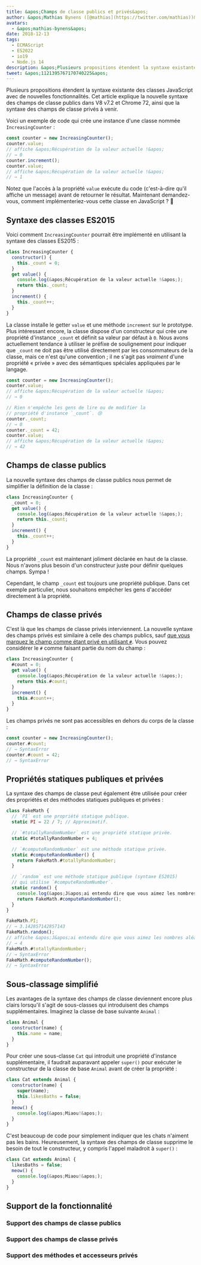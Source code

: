 ```yaml
---
title: &apos;Champs de classe publics et privés&apos;
author: &apos;Mathias Bynens ([@mathias](https://twitter.com/mathias))&apos;
avatars:
  - &apos;mathias-bynens&apos;
date: 2018-12-13
tags:
  - ECMAScript
  - ES2022
  - io19
  - Node.js 14
description: &apos;Plusieurs propositions étendent la syntaxe existante des classes JavaScript avec de nouvelles fonctionnalités. Cet article explique la nouvelle syntaxe des champs de classe publics dans V8 v7.2 et Chrome 72, ainsi que la syntaxe des champs de classe privés à venir.&apos;
tweet: &apos;1121395767170740225&apos;
---
```

Plusieurs propositions étendent la syntaxe existante des classes JavaScript avec de nouvelles fonctionnalités. Cet article explique la nouvelle syntaxe des champs de classe publics dans V8 v7.2 et Chrome 72, ainsi que la syntaxe des champs de classe privés à venir.

Voici un exemple de code qui crée une instance d'une classe nommée `IncreasingCounter` :

```js
const counter = new IncreasingCounter();
counter.value;
// affiche &apos;Récupération de la valeur actuelle !&apos;
// → 0
counter.increment();
counter.value;
// affiche &apos;Récupération de la valeur actuelle !&apos;
// → 1
```

Notez que l'accès à la propriété `value` exécute du code (c'est-à-dire qu'il affiche un message) avant de retourner le résultat. Maintenant demandez-vous, comment implémenteriez-vous cette classe en JavaScript ? 🤔

## Syntaxe des classes ES2015

Voici comment `IncreasingCounter` pourrait être implémenté en utilisant la syntaxe des classes ES2015 :

```js
class IncreasingCounter {
  constructor() {
    this._count = 0;
  }
  get value() {
    console.log(&apos;Récupération de la valeur actuelle !&apos;);
    return this._count;
  }
  increment() {
    this._count++;
  }
}
```

La classe installe le getter `value` et une méthode `increment` sur le prototype. Plus intéressant encore, la classe dispose d'un constructeur qui crée une propriété d'instance `_count` et définit sa valeur par défaut à `0`. Nous avons actuellement tendance à utiliser le préfixe de soulignement pour indiquer que `_count` ne doit pas être utilisé directement par les consommateurs de la classe, mais ce n'est qu'une convention ; il ne s'agit pas _vraiment_ d'une propriété « privée » avec des sémantiques spéciales appliquées par le langage.

<!--truncate-->
```js
const counter = new IncreasingCounter();
counter.value;
// affiche &apos;Récupération de la valeur actuelle !&apos;
// → 0

// Rien n'empêche les gens de lire ou de modifier la
// propriété d'instance `_count`. 😢
counter._count;
// → 0
counter._count = 42;
counter.value;
// affiche &apos;Récupération de la valeur actuelle !&apos;
// → 42
```

## Champs de classe publics

La nouvelle syntaxe des champs de classe publics nous permet de simplifier la définition de la classe :

```js
class IncreasingCounter {
  _count = 0;
  get value() {
    console.log(&apos;Récupération de la valeur actuelle !&apos;);
    return this._count;
  }
  increment() {
    this._count++;
  }
}
```

La propriété `_count` est maintenant joliment déclarée en haut de la classe. Nous n'avons plus besoin d'un constructeur juste pour définir quelques champs. Sympa !

Cependant, le champ `_count` est toujours une propriété publique. Dans cet exemple particulier, nous souhaitons empêcher les gens d'accéder directement à la propriété.

## Champs de classe privés

C'est là que les champs de classe privés interviennent. La nouvelle syntaxe des champs privés est similaire à celle des champs publics, sauf [que vous marquez le champ comme étant privé en utilisant `#`](https://github.com/tc39/proposal-class-fields/blob/master/PRIVATE_SYNTAX_FAQ.md). Vous pouvez considérer le `#` comme faisant partie du nom du champ :

```js
class IncreasingCounter {
  #count = 0;
  get value() {
    console.log(&apos;Récupération de la valeur actuelle !&apos;);
    return this.#count;
  }
  increment() {
    this.#count++;
  }
}
```

Les champs privés ne sont pas accessibles en dehors du corps de la classe :

```js
const counter = new IncreasingCounter();
counter.#count;
// → SyntaxError
counter.#count = 42;
// → SyntaxError
```

## Propriétés statiques publiques et privées

La syntaxe des champs de classe peut également être utilisée pour créer des propriétés et des méthodes statiques publiques et privées :

```js
class FakeMath {
  // `PI` est une propriété statique publique.
  static PI = 22 / 7; // Approximatif.

  // `#totallyRandomNumber` est une propriété statique privée.
  static #totallyRandomNumber = 4;

  // `#computeRandomNumber` est une méthode statique privée.
  static #computeRandomNumber() {
    return FakeMath.#totallyRandomNumber;
  }

  // `random` est une méthode statique publique (syntaxe ES2015)
  // qui utilise `#computeRandomNumber`.
  static random() {
    console.log(&apos;J&apos;ai entendu dire que vous aimez les nombres aléatoires…&apos;);
    return FakeMath.#computeRandomNumber();
  }
}

FakeMath.PI;
// → 3.142857142857143
FakeMath.random();
// affiche &apos;J&apos;ai entendu dire que vous aimez les nombres aléatoires…&apos;
// → 4
FakeMath.#totallyRandomNumber;
// → SyntaxError
FakeMath.#computeRandomNumber();
// → SyntaxError
```

## Sous-classage simplifié

Les avantages de la syntaxe des champs de classe deviennent encore plus clairs lorsqu'il s'agit de sous-classes qui introduisent des champs supplémentaires. Imaginez la classe de base suivante `Animal` :

```js
class Animal {
  constructor(name) {
    this.name = name;
  }
}
```

Pour créer une sous-classe `Cat` qui introduit une propriété d'instance supplémentaire, il faudrait auparavant appeler `super()` pour exécuter le constructeur de la classe de base `Animal` avant de créer la propriété :

```js
class Cat extends Animal {
  constructor(name) {
    super(name);
    this.likesBaths = false;
  }
  meow() {
    console.log(&apos;Miaou!&apos;);
  }
}
```

C'est beaucoup de code pour simplement indiquer que les chats n'aiment pas les bains. Heureusement, la syntaxe des champs de classe supprime le besoin de tout le constructeur, y compris l'appel maladroit à `super()` :

```js
class Cat extends Animal {
  likesBaths = false;
  meow() {
    console.log(&apos;Miaou!&apos;);
  }
}
```

## Support de la fonctionnalité

### Support des champs de classe publics

<feature-support chrome="72 /blog/v8-release-72#public-class-fields"
                 firefox="oui https://developer.mozilla.org/en-US/docs/Mozilla/Firefox/Releases/69#JavaScript"
                 safari="oui https://bugs.webkit.org/show_bug.cgi?id=174212"
                 nodejs="12 https://twitter.com/mathias/status/1120700101637353473"
                 babel="oui https://babeljs.io/docs/en/babel-plugin-proposal-class-properties"></feature-support>

### Support des champs de classe privés

<feature-support chrome="74 /blog/v8-release-74#private-class-fields"
                 firefox="90 https://spidermonkey.dev/blog/2021/05/03/private-fields-ship.html"
                 safari="oui"
                 nodejs="12 https://twitter.com/mathias/status/1120700101637353473"
                 babel="oui https://babeljs.io/docs/en/babel-plugin-proposal-class-properties"></feature-support>

### Support des méthodes et accesseurs privés

<feature-support chrome="84 /blog/v8-release-84#private-methods-and-accessors"
                 firefox="90 https://spidermonkey.dev/blog/2021/05/03/private-fields-ship.html"
                 safari="oui https://webkit.org/blog/11989/new-webkit-features-in-safari-15/"
                 nodejs="14.6.0"
                 babel="oui https://babeljs.io/docs/en/babel-plugin-proposal-private-methods"></feature-support>
